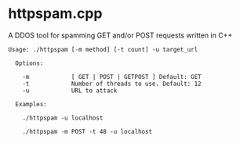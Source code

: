 # httpspam.cpp
A DDOS tool for spamming GET and/or POST requests written in C++
```
Usage: ./httpspam [-m method] [-t count] -u target_url

  Options:

    -m            [ GET | POST | GETPOST ] Default: GET
    -t            Number of threads to use. Default: 12
    -u            URL to attack

  Examples:

    ./httpspam -u localhost

    ./httpspam -m POST -t 48 -u localhost
```
